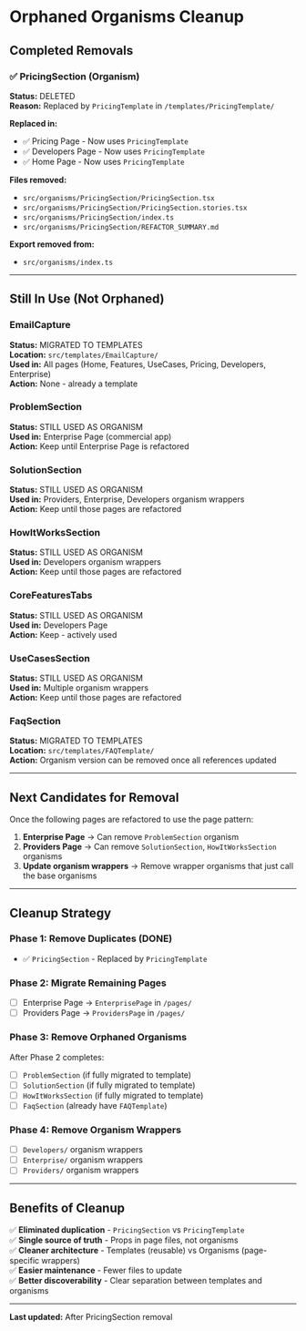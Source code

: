 # Orphaned Organisms Cleanup

## Completed Removals

### ✅ PricingSection (Organism)
**Status:** DELETED  
**Reason:** Replaced by `PricingTemplate` in `/templates/PricingTemplate/`

**Replaced in:**
- ✅ Pricing Page - Now uses `PricingTemplate`
- ✅ Developers Page - Now uses `PricingTemplate`  
- ✅ Home Page - Now uses `PricingTemplate`

**Files removed:**
- `src/organisms/PricingSection/PricingSection.tsx`
- `src/organisms/PricingSection/PricingSection.stories.tsx`
- `src/organisms/PricingSection/index.ts`
- `src/organisms/PricingSection/REFACTOR_SUMMARY.md`

**Export removed from:**
- `src/organisms/index.ts`

---

## Still In Use (Not Orphaned)

### EmailCapture
**Status:** MIGRATED TO TEMPLATES  
**Location:** `src/templates/EmailCapture/`  
**Used in:** All pages (Home, Features, UseCases, Pricing, Developers, Enterprise)  
**Action:** None - already a template

### ProblemSection
**Status:** STILL USED AS ORGANISM  
**Used in:** Enterprise Page (commercial app)  
**Action:** Keep until Enterprise Page is refactored

### SolutionSection  
**Status:** STILL USED AS ORGANISM  
**Used in:** Providers, Enterprise, Developers organism wrappers  
**Action:** Keep until those pages are refactored

### HowItWorksSection
**Status:** STILL USED AS ORGANISM  
**Used in:** Developers organism wrappers  
**Action:** Keep until those pages are refactored

### CoreFeaturesTabs
**Status:** STILL USED AS ORGANISM  
**Used in:** Developers Page  
**Action:** Keep - actively used

### UseCasesSection
**Status:** STILL USED AS ORGANISM  
**Used in:** Multiple organism wrappers  
**Action:** Keep until those pages are refactored

### FaqSection
**Status:** MIGRATED TO TEMPLATES  
**Location:** `src/templates/FAQTemplate/`  
**Action:** Organism version can be removed once all references updated

---

## Next Candidates for Removal

Once the following pages are refactored to use the page pattern:

1. **Enterprise Page** → Can remove `ProblemSection` organism
2. **Providers Page** → Can remove `SolutionSection`, `HowItWorksSection` organisms  
3. **Update organism wrappers** → Remove wrapper organisms that just call the base organisms

---

## Cleanup Strategy

### Phase 1: Remove Duplicates (DONE)
- ✅ `PricingSection` - Replaced by `PricingTemplate`

### Phase 2: Migrate Remaining Pages
- [ ] Enterprise Page → `EnterprisePage` in `/pages/`
- [ ] Providers Page → `ProvidersPage` in `/pages/`

### Phase 3: Remove Orphaned Organisms
After Phase 2 completes:
- [ ] `ProblemSection` (if fully migrated to template)
- [ ] `SolutionSection` (if fully migrated to template)
- [ ] `HowItWorksSection` (if fully migrated to template)
- [ ] `FaqSection` (already have `FAQTemplate`)

### Phase 4: Remove Organism Wrappers
- [ ] `Developers/` organism wrappers
- [ ] `Enterprise/` organism wrappers  
- [ ] `Providers/` organism wrappers

---

## Benefits of Cleanup

✅ **Eliminated duplication** - `PricingSection` vs `PricingTemplate`  
✅ **Single source of truth** - Props in page files, not organisms  
✅ **Cleaner architecture** - Templates (reusable) vs Organisms (page-specific wrappers)  
✅ **Easier maintenance** - Fewer files to update  
✅ **Better discoverability** - Clear separation between templates and organisms

---

**Last updated:** After PricingSection removal
